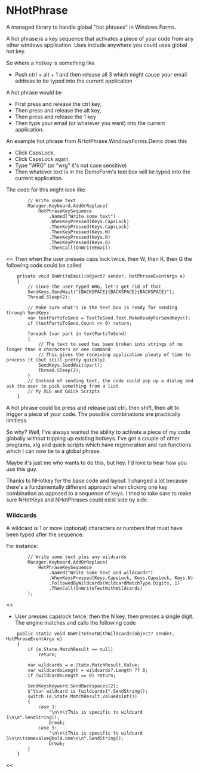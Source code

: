 # NHotPhrase
A managed library to handle global "hot phrases" in Windows Forms. 

A hot phrase is a key sequence that activates a piece of your code from any other windows application. 
Uses include anywhere you could usea global hot key.

So where a hotkey is something like 
- Push ctrl + alt + 1 and then release all 3 which might cause your email address to be typed into the current application

A hot phrase would be 
- First press and release the ctrl key, 
- Then press and release the alt key, 
- Then press and release the  1 key 
- Then type your email (or whatever you want) into the current application.

An example hot phrase from NHotPhrase.WindowsForms.Demo does this
- Click CapsLock, 
- Click CapsLock again, 
- Type "WRG" (or "wrg" it's not case sensitive)
- Then whatever text is in the DemoForm's text box will be typed into the current application.

The code for this might look like
>>
            // Write some text
            Manager.Keyboard.AddOrReplace(
                HotPhraseKeySequence
                    .Named("Write some text")
                    .WhenKeyPressed(Keys.CapsLock)
                    .ThenKeyPressed(Keys.CapsLock)
                    .ThenKeyPressed(Keys.W)
                    .ThenKeyPressed(Keys.R)
                    .ThenKeyPressed(Keys.G)
                    .ThenCall(OnWriteEmail)
<<
Then when the user presses caps lock twice, then W, then R, then G the following code could be called
>>
        private void OnWriteEmail(object? sender, HotPhraseEventArgs e)
        {
            // Since the user typed WRG, let's get rid of that
            SendKeys.SendWait("{BACKSPACE}{BACKSPACE}{BACKSPACE}");
            Thread.Sleep(2);

            // Make sure what's in the text box is ready for sending through SendKeys
            var textPartsToSend = TextToSend.Text.MakeReadyForSendKeys();
            if (textPartsToSend.Count <= 0) return;

            foreach (var part in textPartsToSend)
            {
                // The text to send has been broken into strings of no longer than 8 characters or one command
                // This gives the receiving application pleaty of time to process it (but still pretty quickly)
                SendKeys.SendWait(part);
                Thread.Sleep(2);
            }
            // Instead of sending text, the code could pop up a dialog and ask the user to pick something from a list
            // My XLG and Quick Scripts 
        }
                    
>>

A hot phrase could be press and release just ctrl, then shift, then alt to trigger a piece of your code. The possible combinations are practically limitless. 

So why? Well, I've always wanted the ability to activate a piece of my code globally without tripping up existing hotkeys. 
I've got a couple of other programs, xlg and quick scripts which have regeneration and run functions which I can now tie to a global phrase.

Maybe it's just me who wants to do this, but hey. I'd love to hear how you use this guy.

Thanks to NHotkey for the base code and layout. I changed a lot because there's a fundamentally different approach when clicking one key combination as opposed to a sequence of keys. 
I tried to take care to make sure NHotKeys and NHotPhrases could exist side by side.

### Wildcards

A wildcard is 1 or more (optional) characters or numbers that must have been typed after the sequence. 

For instance:

>>
            // Write some text plus any wildcards
            Manager.Keyboard.AddOrReplace(
                HotPhraseKeySequence
                    .Named("Write some text and wildcards")
                    .WhenKeysPressed(Keys.CapsLock, Keys.CapsLock, Keys.N)
                    .FollowedByWildcards(WildcardMatchType.Digits, 1)
                    .ThenCall(OnWriteTextWithWildcards)
            );

<<

- User presses capslock twice, then the N key, then presses a single digit. The engine matches and calls the following code

>>
        public static void OnWriteTextWithWildcards(object? sender, HotPhraseEventArgs e)
        {
            if (e.State.MatchResult == null)
                return;

            var wildcards = e.State.MatchResult.Value;
            var wildcardsLength = wildcards?.Length ?? 0;
            if (wildcardsLength == 0) return;
            
            SendKeysKeyword.SendBackspaces(2);
            $"Your wildcard is {wildcards}".SendString();
            switch (e.State.MatchResult.ValueAsInt())
            {
                case 1:
                    "\n\n\tThis is specific to wildcard 1\n\n".SendString();
                    break;
                case 5:
                    "\n\n\tThis is specific to wildcard 5\n\n\tsomevalue@bold.one\n\n".SendString();
                    break;
            }
        }
<<
